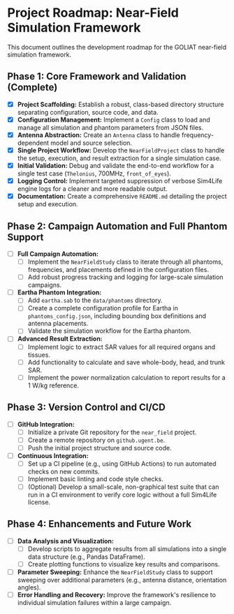 # Project Roadmap: Near-Field Simulation Framework

This document outlines the development roadmap for the GOLIAT near-field simulation framework.

## Phase 1: Core Framework and Validation (Complete)

-   [x] **Project Scaffolding:** Establish a robust, class-based directory structure separating configuration, source code, and data.
-   [x] **Configuration Management:** Implement a `Config` class to load and manage all simulation and phantom parameters from JSON files.
-   [x] **Antenna Abstraction:** Create an `Antenna` class to handle frequency-dependent model and source selection.
-   [x] **Single Project Workflow:** Develop the `NearFieldProject` class to handle the setup, execution, and result extraction for a single simulation case.
-   [x] **Initial Validation:** Debug and validate the end-to-end workflow for a single test case (`Thelonius`, 700MHz, `front_of_eyes`).
-   [x] **Logging Control:** Implement targeted suppression of verbose Sim4Life engine logs for a cleaner and more readable output.
-   [x] **Documentation:** Create a comprehensive `README.md` detailing the project setup and execution.

## Phase 2: Campaign Automation and Full Phantom Support

-   [ ] **Full Campaign Automation:**
    -   [ ] Implement the `NearFieldStudy` class to iterate through all phantoms, frequencies, and placements defined in the configuration files.
    -   [ ] Add robust progress tracking and logging for large-scale simulation campaigns.
-   [ ] **Eartha Phantom Integration:**
    -   [ ] Add `eartha.sab` to the `data/phantoms` directory.
    -   [ ] Create a complete configuration profile for Eartha in `phantoms_config.json`, including bounding box definitions and antenna placements.
    -   [ ] Validate the simulation workflow for the Eartha phantom.
-   [ ] **Advanced Result Extraction:**
    -   [ ] Implement logic to extract SAR values for all required organs and tissues.
    -   [ ] Add functionality to calculate and save whole-body, head, and trunk SAR.
    -   [ ] Implement the power normalization calculation to report results for a 1 W/kg reference.

## Phase 3: Version Control and CI/CD

-   [ ] **GitHub Integration:**
    -   [ ] Initialize a private Git repository for the `near_field` project.
    -   [ ] Create a remote repository on `github.ugent.be`.
    -   [ ] Push the initial project structure and source code.
-   [ ] **Continuous Integration:**
    -   [ ] Set up a CI pipeline (e.g., using GitHub Actions) to run automated checks on new commits.
    -   [ ] Implement basic linting and code style checks.
    -   [ ] (Optional) Develop a small-scale, non-graphical test suite that can run in a CI environment to verify core logic without a full Sim4Life license.

## Phase 4: Enhancements and Future Work

-   [ ] **Data Analysis and Visualization:**
    -   [ ] Develop scripts to aggregate results from all simulations into a single data structure (e.g., Pandas DataFrame).
    -   [ ] Create plotting functions to visualize key results and comparisons.
-   [ ] **Parameter Sweeping:** Enhance the `NearFieldStudy` class to support sweeping over additional parameters (e.g., antenna distance, orientation angles).
-   [ ] **Error Handling and Recovery:** Improve the framework's resilience to individual simulation failures within a large campaign.